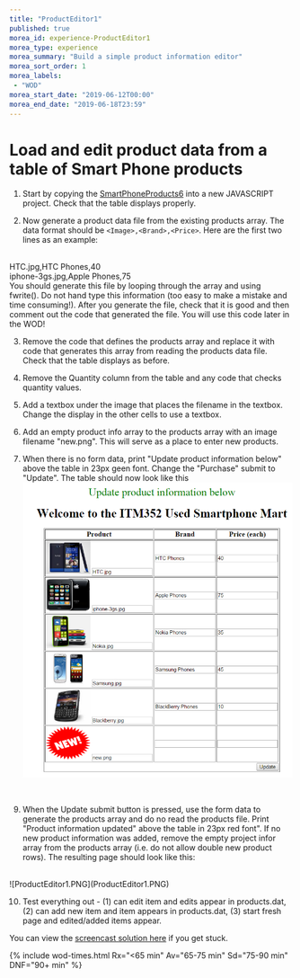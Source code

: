 ```yaml
--- 
title: "ProductEditor1" 
published: true 
morea_id: experience-ProductEditor1
morea_type: experience 
morea_summary: "Build a simple product information editor"
morea_sort_order: 1 
morea_labels:
 - "WOD"
morea_start_date: "2019-06-12T00:00"
morea_end_date: "2019-06-18T23:59"
---
```


# Load and edit product data from a table of Smart Phone products

1. Start by copying the [SmartPhoneProducts6](../120.functions/experience-SmartPhoneProducts6.html) into a new JAVASCRIPT project. Check that the table displays properly.

2. Now generate a product data file from the existing products array. The data format should be `<Image>,<Brand>,<Price>`. Here are the first two lines as an example:
<br>
HTC.jpg,HTC Phones,40
<br>
iphone-3gs.jpg,Apple Phones,75
<br>
You should generate this file by looping through the array and using fwrite(). Do not hand type this information (too easy to make a mistake and time consuming!). After you generate the file, check that it is good and then comment out the code that generated the file. You will use this code later in the WOD!

3. Remove the code that defines the products array and replace it with code that generates this array from reading the products data file. Check that the table displays as before.

4. Remove the Quantity column from the table and any code that checks quantity values.

5. Add a textbox under the image that places the filename in the textbox. Change the display in the other cells to use a textbox. 

7. Add an empty product info array to the products array with an image filename "new.png". This will serve as a place to enter new products. 

8. When there is no form data, print "Update product information below" above the table in 23px geen font. Change the "Purchase" submit to "Update". The table should now look like this <br>
![ProductEditor1_start.PNG](ProductEditor1_start.PNG)
<br>

9. When the Update submit button is pressed, use the form data to generate the products array and do no read the products file. Print "Product information updated" above the table in 23px red font". If no new product information was added, remove the empty project infor array from the products array (i.e. do not allow double new product rows). The resulting page should look like this:
<br>
![ProductEditor1.PNG](ProductEditor1.PNG)
<br>

10. Test everything out - (1) can edit item and edits appear in products.dat, (2) can add new item and item appears in products.dat, (3) start fresh page and edited/added items appear.

You can view the [screencast solution here](http://youtu.be/siOl2bFuh1g) if you get stuck.

{% include wod-times.html Rx="<65 min" Av="65-75 min" Sd="75-90 min" DNF="90+ min" %}
